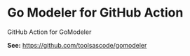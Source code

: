 # Go Modeler for GitHub Action

GitHub Action for GoModeler

**See:** <https://github.com/toolsascode/gomodeler>
